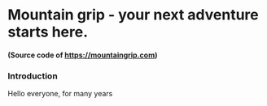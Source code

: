 #  Mountain grip - your next adventure starts here.
#### (Source code of https://mountaingrip.com)

### Introduction

Hello everyone, for many years






